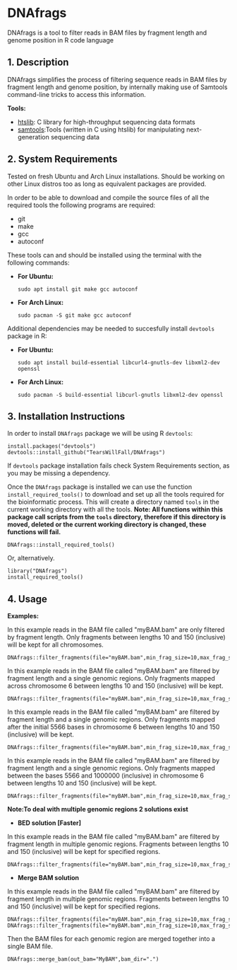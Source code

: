 # DNAfrags
DNAfrags is a tool to filter reads in BAM files by fragment length and genome position in R code language
## 1. Description
DNAfrags simplifies the process of filtering sequence reads in BAM files by fragment length and genome position, by internally making use of Samtools command-line tricks to access this information.

**Tools:**
* [htslib](https://github.com/samtools/htslib): C library for high-throughput sequencing data formats 
* [samtools](https://github.com/samtools/samtools/):Tools (written in C using htslib) for manipulating next-generation sequencing data

## 2. System Requirements
Tested on fresh Ubuntu and Arch Linux installations. Should be working on other Linux distros too as long as equivalent packages are provided.

In order to be able to download and compile the source files of all the required tools the following programs are required:
* git
* make
* gcc
* autoconf

These tools can and should be installed using the terminal with the following commands:

* **For Ubuntu:**

  ```
  sudo apt install git make gcc autoconf
  ```

* **For Arch Linux:**

  ```
  sudo pacman -S git make gcc autoconf
  ```
  
Additional dependencies may be needed to succesfully install `devtools` package in R:
  
* **For Ubuntu:**

  ```
  sudo apt install build-essential libcurl4-gnutls-dev libxml2-dev openssl
  ```
  
* **For Arch Linux:**

  ```
  sudo pacman -S build-essential libcurl-gnutls libxml2-dev openssl
  ```
  
## 3. Installation Instructions
  In order to install `DNAfrags` package we will be using R `devtools`:
  ```
  install.packages("devtools")
  devtools::install_github("TearsWillFall/DNAfrags")
  ```
If `devtools` package installation fails check System Requirements section, as you may be missing a dependency.

Once the `DNAfrags` package is installed we can use the function `install_required_tools()` to download and set up all the tools required for the bioinformatic     process. This will create a directory named `tools` in the current working directory with all the tools. **Note: All functions within this package call scripts from the `tools` directory, therefore if this directory is moved, deleted or the current working directory is changed, these functions will fail.**
  

```
DNAfrags::install_required_tools()
```

Or, alternatively.

```
library("DNAfrags")
install_required_tools() 
```
## 4. Usage

**Examples:**

In this example reads in the BAM file called "myBAM.bam" are only filtered by fragment length. Only fragments between lengths 10 and 150 (inclusive) will be kept  for all chromosomes.
```
DNAfrags::filter_fragments(file="myBAM.bam",min_frag_size=10,max_frag_size=150)
```

In this example reads in the BAM file called "myBAM.bam" are filtered by fragment length and a single genomic regions. Only fragments mapped across chromosome 6 between lengths 10 and 150 (inclusive) will be kept.
```
DNAfrags::filter_fragments(file="myBAM.bam",min_frag_size=10,max_frag_size=150,chr=6)
```

In this example reads in the BAM file called "myBAM.bam" are filtered by fragment length and a single genomic regions. Only fragments mapped after the initial 5566 bases in chromosome 6 between lengths 10 and 150 (inclusive) will be kept.
```
DNAfrags::filter_fragments(file="myBAM.bam",min_frag_size=10,max_frag_size=150,chr=6,start_pos=5566)
```

In this example reads in the BAM file called "myBAM.bam" are filtered by fragment length and a single genomic regions. Only fragments mapped between the bases 5566 and 1000000 (inclusive) in chromosome 6 between lengths 10 and 150 (inclusive) will be kept.
```
DNAfrags::filter_fragments(file="myBAM.bam",min_frag_size=10,max_frag_size=150,chr=6,start_pos=5566,end_pos=1000000)
```
**Note:To deal with multiple genomic regions 2 solutions exist**


* **BED solution [Faster]**

In this example reads in the BAM file called "myBAM.bam" are filtered by fragment length in multiple genomic regions. Fragments between lengths 10 and 150 (inclusive) will be kept for specified regions.
```
DNAfrags::filter_fragments(file="myBAM.bam",min_frag_size=10,max_frag_size=150,bed="myBED.bed")
```

* **Merge BAM solution**

In this example reads in the BAM file called "myBAM.bam" are filtered by fragment length in multiple genomic regions. Fragments between lengths 10 and 150 (inclusive) will be kept for specified regions.
```
DNAfrags::filter_fragments(file="myBAM.bam",min_frag_size=10,max_frag_size=150,chr=6,start_pos=5566)
DNAfrags::filter_fragments(file="myBAM.bam",min_frag_size=10,max_frag_size=150,chr=12,start_pos=123123,end_pos=1232131)
```
Then the BAM files for each genomic region are merged together into a single BAM file.
```
DNAfrags::merge_bam(out_bam="MyBAM",bam_dir=".")
```

